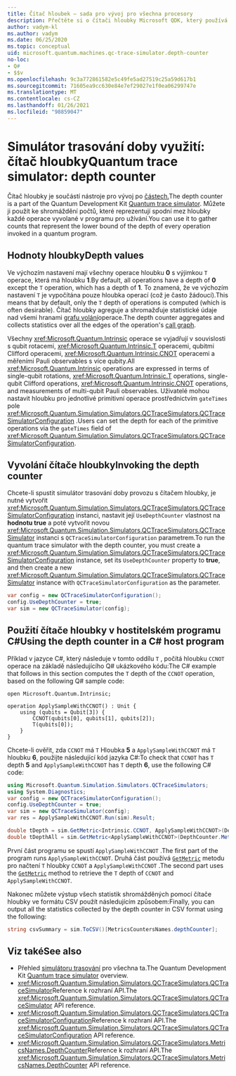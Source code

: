 ```yaml
---
title: Čítač hloubek – sada pro vývoj pro všechna procesory
description: Přečtěte si o čítači hloubky Microsoft QDK, který používá simulátor trasování doby provozu ke shromáždění počtů hloubky každé operace vyvolané v Q# programu.
author: vadym-kl
ms.author: vadym
ms.date: 06/25/2020
ms.topic: conceptual
uid: microsoft.quantum.machines.qc-trace-simulator.depth-counter
no-loc:
- Q#
- $$v
ms.openlocfilehash: 9c3a772861582e5c49fe5ad27519c25a59d617b1
ms.sourcegitcommit: 71605ea9cc630e84e7ef29027e1f0ea06299747e
ms.translationtype: MT
ms.contentlocale: cs-CZ
ms.lasthandoff: 01/26/2021
ms.locfileid: "98859047"
---
```

# <a name="quantum-trace-simulator-depth-counter"></a><span data-ttu-id="4c5ea-103">Simulátor trasování doby využití: čítač hloubky</span><span class="sxs-lookup"><span data-stu-id="4c5ea-103">Quantum trace simulator: depth counter</span></span>

<span data-ttu-id="4c5ea-104">Čítač hloubky je součástí nástroje pro vývoj po [částech.](xref:microsoft.quantum.machines.qc-trace-simulator.intro)</span><span class="sxs-lookup"><span data-stu-id="4c5ea-104">The depth counter is a part of the Quantum Development Kit [Quantum trace simulator](xref:microsoft.quantum.machines.qc-trace-simulator.intro).</span></span>
<span data-ttu-id="4c5ea-105">Můžete ji použít ke shromáždění počtů, které reprezentují spodní mez hloubky každé operace vyvolané v programu pro užívání.</span><span class="sxs-lookup"><span data-stu-id="4c5ea-105">You can use it to gather counts that represent the lower bound of the depth of every operation invoked in a quantum program.</span></span> 

## <a name="depth-values"></a><span data-ttu-id="4c5ea-106">Hodnoty hloubky</span><span class="sxs-lookup"><span data-stu-id="4c5ea-106">Depth values</span></span>

<span data-ttu-id="4c5ea-107">Ve výchozím nastavení mají všechny operace hloubku **0** s výjimkou `T` operace, která má hloubku **1**.</span><span class="sxs-lookup"><span data-stu-id="4c5ea-107">By default, all operations have a depth of **0** except the `T` operation, which has a depth of **1**.</span></span> <span data-ttu-id="4c5ea-108">To znamená, že ve výchozím nastavení `T` je vypočítána pouze hloubka operací (což je často žádoucí).</span><span class="sxs-lookup"><span data-stu-id="4c5ea-108">This means that by default, only the `T` depth of operations is computed (which is often desirable).</span></span> <span data-ttu-id="4c5ea-109">Čítač hloubky agreguje a shromažďuje statistické údaje nad všemi hranami [grafu volání](https://en.wikipedia.org/wiki/Call_graph)operace.</span><span class="sxs-lookup"><span data-stu-id="4c5ea-109">The depth counter aggregates and collects statistics over all the edges of the operation's [call graph](https://en.wikipedia.org/wiki/Call_graph).</span></span>

<span data-ttu-id="4c5ea-110">Všechny <xref:Microsoft.Quantum.Intrinsic> operace se vyjadřují v souvislosti s qubit rotacemi, <xref:Microsoft.Quantum.Intrinsic.T> operacemi, qubitmi Clifford operacemi, <xref:Microsoft.Quantum.Intrinsic.CNOT> operacemi a měřeními Pauli observables s více qubity.</span><span class="sxs-lookup"><span data-stu-id="4c5ea-110">All <xref:Microsoft.Quantum.Intrinsic> operations are expressed in terms of single-qubit rotations, <xref:Microsoft.Quantum.Intrinsic.T> operations, single-qubit Clifford operations, <xref:Microsoft.Quantum.Intrinsic.CNOT> operations, and measurements of multi-qubit Pauli observables.</span></span> <span data-ttu-id="4c5ea-111">Uživatelé mohou nastavit hloubku pro jednotlivé primitivní operace prostřednictvím `gateTimes` pole <xref:Microsoft.Quantum.Simulation.Simulators.QCTraceSimulators.QCTraceSimulatorConfiguration> .</span><span class="sxs-lookup"><span data-stu-id="4c5ea-111">Users can set the depth for each of the primitive operations via the `gateTimes` field of <xref:Microsoft.Quantum.Simulation.Simulators.QCTraceSimulators.QCTraceSimulatorConfiguration>.</span></span>

## <a name="invoking-the-depth-counter"></a><span data-ttu-id="4c5ea-112">Vyvolání čítače hloubky</span><span class="sxs-lookup"><span data-stu-id="4c5ea-112">Invoking the depth counter</span></span>

<span data-ttu-id="4c5ea-113">Chcete-li spustit simulátor trasování doby provozu s čítačem hloubky, je nutné vytvořit <xref:Microsoft.Quantum.Simulation.Simulators.QCTraceSimulators.QCTraceSimulatorConfiguration> instanci, nastavit její `UseDepthCounter` vlastnost na **hodnotu true** a poté vytvořit novou <xref:Microsoft.Quantum.Simulation.Simulators.QCTraceSimulators.QCTraceSimulator> instanci s `QCTraceSimulatorConfiguration` parametrem.</span><span class="sxs-lookup"><span data-stu-id="4c5ea-113">To run the quantum trace simulator with the depth counter, you must create a <xref:Microsoft.Quantum.Simulation.Simulators.QCTraceSimulators.QCTraceSimulatorConfiguration> instance, set its `UseDepthCounter` property to **true**, and then create a new <xref:Microsoft.Quantum.Simulation.Simulators.QCTraceSimulators.QCTraceSimulator> instance with `QCTraceSimulatorConfiguration` as the parameter.</span></span> 

```csharp
var config = new QCTraceSimulatorConfiguration();
config.UseDepthCounter = true;
var sim = new QCTraceSimulator(config);
```

## <a name="using-the-depth-counter-in-a-c-host-program"></a><span data-ttu-id="4c5ea-114">Použití čítače hloubky v hostitelském programu C#</span><span class="sxs-lookup"><span data-stu-id="4c5ea-114">Using the depth counter in a C# host program</span></span>

<span data-ttu-id="4c5ea-115">Příklad v jazyce C#, který následuje v tomto oddílu `T` , počítá hloubku `CCNOT` operace na základě následujícího Q# ukázkového kódu:</span><span class="sxs-lookup"><span data-stu-id="4c5ea-115">The C# example that follows in this section computes the `T` depth of the `CCNOT` operation, based on the following Q# sample code:</span></span>

```qsharp
open Microsoft.Quantum.Intrinsic;

operation ApplySampleWithCCNOT() : Unit {
    using (qubits = Qubit[3]) {
        CCNOT(qubits[0], qubits[1], qubits[2]);
        T(qubits[0]);
    }
}
```

<span data-ttu-id="4c5ea-116">Chcete-li ověřit, zda `CCNOT` má `T` Hloubka **5** a `ApplySampleWithCCNOT` má `T` hloubku **6**, použijte následující kód jazyka C#:</span><span class="sxs-lookup"><span data-stu-id="4c5ea-116">To check that `CCNOT` has `T` depth **5** and `ApplySampleWithCCNOT` has `T` depth **6**, use the following C# code:</span></span>

```csharp
using Microsoft.Quantum.Simulation.Simulators.QCTraceSimulators;
using System.Diagnostics;
var config = new QCTraceSimulatorConfiguration();
config.UseDepthCounter = true;
var sim = new QCTraceSimulator(config);
var res = ApplySampleWithCCNOT.Run(sim).Result;

double tDepth = sim.GetMetric<Intrinsic.CCNOT, ApplySampleWithCCNOT>(DepthCounter.Metrics.Depth);
double tDepthAll = sim.GetMetric<ApplySampleWithCCNOT>(DepthCounter.Metrics.Depth);
```

<span data-ttu-id="4c5ea-117">První část programu se spustí `ApplySampleWithCCNOT` .</span><span class="sxs-lookup"><span data-stu-id="4c5ea-117">The first part of the program runs `ApplySampleWithCCNOT`.</span></span> <span data-ttu-id="4c5ea-118">Druhá část používá [`GetMetric`](https://docs.microsoft.com/dotnet/api/microsoft.quantum.simulation.simulators.qctracesimulators.qctracesimulator.getmetric) metodu pro načtení `T` hloubky `CCNOT` a `ApplySampleWithCCNOT` .</span><span class="sxs-lookup"><span data-stu-id="4c5ea-118">The second part uses the [`GetMetric`](https://docs.microsoft.com/dotnet/api/microsoft.quantum.simulation.simulators.qctracesimulators.qctracesimulator.getmetric) method to retrieve the `T` depth of `CCNOT` and `ApplySampleWithCCNOT`.</span></span> 

<span data-ttu-id="4c5ea-119">Nakonec můžete výstup všech statistik shromážděných pomocí čítače hloubky ve formátu CSV použít následujícím způsobem:</span><span class="sxs-lookup"><span data-stu-id="4c5ea-119">Finally, you can output all the statistics collected by the depth counter in CSV format using the following:</span></span>
```csharp
string csvSummary = sim.ToCSV()[MetricsCountersNames.depthCounter];
```

## <a name="see-also"></a><span data-ttu-id="4c5ea-120">Viz také</span><span class="sxs-lookup"><span data-stu-id="4c5ea-120">See also</span></span>

- <span data-ttu-id="4c5ea-121">Přehled [simulátoru trasování](xref:microsoft.quantum.machines.qc-trace-simulator.intro) pro všechna ta.</span><span class="sxs-lookup"><span data-stu-id="4c5ea-121">The Quantum Development Kit [Quantum trace simulator](xref:microsoft.quantum.machines.qc-trace-simulator.intro) overview.</span></span>
- <span data-ttu-id="4c5ea-122"><xref:Microsoft.Quantum.Simulation.Simulators.QCTraceSimulators.QCTraceSimulator>Reference k rozhraní API.</span><span class="sxs-lookup"><span data-stu-id="4c5ea-122">The <xref:Microsoft.Quantum.Simulation.Simulators.QCTraceSimulators.QCTraceSimulator> API reference.</span></span>
- <span data-ttu-id="4c5ea-123"><xref:Microsoft.Quantum.Simulation.Simulators.QCTraceSimulators.QCTraceSimulatorConfiguration>Reference k rozhraní API.</span><span class="sxs-lookup"><span data-stu-id="4c5ea-123">The <xref:Microsoft.Quantum.Simulation.Simulators.QCTraceSimulators.QCTraceSimulatorConfiguration> API reference.</span></span>
- <span data-ttu-id="4c5ea-124"><xref:Microsoft.Quantum.Simulation.Simulators.QCTraceSimulators.MetricsNames.DepthCounter>Reference k rozhraní API.</span><span class="sxs-lookup"><span data-stu-id="4c5ea-124">The <xref:Microsoft.Quantum.Simulation.Simulators.QCTraceSimulators.MetricsNames.DepthCounter> API reference.</span></span>
